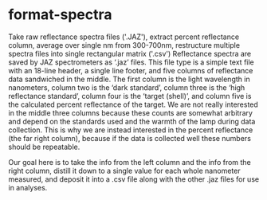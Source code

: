 # format-spectra
Take raw reflectance spectra files ('.JAZ'), extract percent reflectance column, average over single nm from 300-700nm, restructure multiple spectra files into single rectangular matrix ('.csv')
Reflectance spectra are saved by JAZ spectrometers as ‘.jaz’ files. This file type is a simple text file with an 18-line header, a single line footer, and five columns of reflectance data sandwiched in the middle. The first column is the light wavelength in nanometers, column two is the ‘dark standard’, column three is the ‘high reflectance standard’, column four is the ‘target (shell)’, and column five is the calculated percent reflectance of the target. We are not really interested in the middle three columns because these counts are somewhat arbitrary and depend on the standards used and the warmth of the lamp during data collection. This is why we are instead interested in the percent reflectance (the far right column), because if the data is collected well these numbers should be repeatable. 

Our goal here is to take the info from the left column and the info from the right column, distill it down to a single value for each whole nanometer measured, and deposit it into a .csv file along with the other .jaz files for use in analyses.
